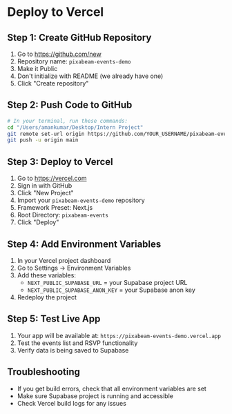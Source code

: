 # Deploy to Vercel

## Step 1: Create GitHub Repository
1. Go to https://github.com/new
2. Repository name: `pixabeam-events-demo`
3. Make it Public
4. Don't initialize with README (we already have one)
5. Click "Create repository"

## Step 2: Push Code to GitHub
```bash
# In your terminal, run these commands:
cd "/Users/amankumar/Desktop/Intern Project"
git remote set-url origin https://github.com/YOUR_USERNAME/pixabeam-events-demo.git
git push -u origin main
```

## Step 3: Deploy to Vercel
1. Go to https://vercel.com
2. Sign in with GitHub
3. Click "New Project"
4. Import your `pixabeam-events-demo` repository
5. Framework Preset: Next.js
6. Root Directory: `pixabeam-events`
7. Click "Deploy"

## Step 4: Add Environment Variables
1. In your Vercel project dashboard
2. Go to Settings → Environment Variables
3. Add these variables:
   - `NEXT_PUBLIC_SUPABASE_URL` = your Supabase project URL
   - `NEXT_PUBLIC_SUPABASE_ANON_KEY` = your Supabase anon key
4. Redeploy the project

## Step 5: Test Live App
1. Your app will be available at: `https://pixabeam-events-demo.vercel.app`
2. Test the events list and RSVP functionality
3. Verify data is being saved to Supabase

## Troubleshooting
- If you get build errors, check that all environment variables are set
- Make sure Supabase project is running and accessible
- Check Vercel build logs for any issues

